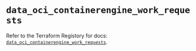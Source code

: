 # `data_oci_containerengine_work_requests`

Refer to the Terraform Registory for docs: [`data_oci_containerengine_work_requests`](https://registry.terraform.io/providers/oracle/oci/6.18.0/docs/data-sources/containerengine_work_requests).
